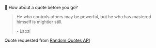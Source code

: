 📣 How about a quote before you go?

> He who controls others may be powerful, but he who has mastered himself is mightier still.
>
> <p>- Laozi</p>

Quote requested from [Random Quotes API](https://github.com/lukePeavey/quotable)
